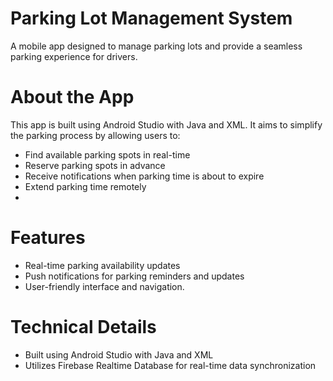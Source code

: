 # Parking Lot Management System

A mobile app designed to manage parking lots and provide a seamless parking experience for drivers.

# About the App
This app is built using Android Studio with Java and XML. It aims to simplify the parking process by allowing users to:
- Find available parking spots in real-time
- Reserve parking spots in advance
- Receive notifications when parking time is about to expire
- Extend parking time remotely
- 
# Features
- Real-time parking availability updates
- Push notifications for parking reminders and updates
- User-friendly interface and navigation. 

# Technical Details
- Built using Android Studio with Java and XML
- Utilizes Firebase Realtime Database for real-time data synchronization
